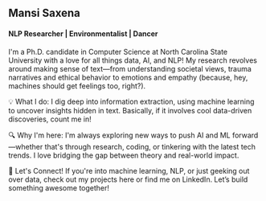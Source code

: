 ## Mansi Saxena
#### NLP Researcher | Environmentalist | Dancer

I'm a Ph.D. candidate in Computer Science at North Carolina State University with a love for all things data, AI, and NLP! My research revolves around making sense of text—from understanding societal views, trauma narratives and ethical behavior to emotions and empathy (because, hey, machines should get feelings too, right?).

💡 What I do: I dig deep into information extraction, using machine learning to uncover insights hidden in text. Basically, if it involves cool data-driven discoveries, count me in!

🔍 Why I'm here: I'm always exploring new ways to push AI and ML forward—whether that's through research, coding, or tinkering with the latest tech trends. I love bridging the gap between theory and real-world impact.

🚀 Let's Connect! If you're into machine learning, NLP, or just geeking out over data, check out my projects here or find me on LinkedIn. Let’s build something awesome together!
